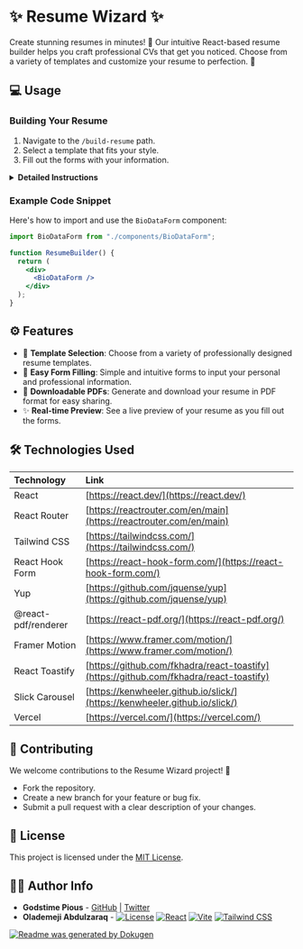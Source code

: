 # ✨ Resume Wizard ✨

Create stunning resumes in minutes! 🚀 Our intuitive React-based resume builder helps you craft professional CVs that get you noticed. Choose from a variety of templates and customize your resume to perfection. 🌟

## 💻 Usage

### Building Your Resume

1.  Navigate to the `/build-resume` path.
2.  Select a template that fits your style.
3.  Fill out the forms with your information.

<details>
<summary><b>Detailed Instructions</b></summary>

- **Bio Data Form**: Enter your personal details like name, contact information, and a brief summary.
  <img src="https://via.placeholder.com/400x200" alt="Bio Data Form" width="400"/>
- **Work Experience Form**: Add your previous job experiences, including job title, company, dates, and responsibilities.
  <img src="https://via.placeholder.com/400x200" alt="Work Experience Form" width="400"/>
- **Education Form**: Input your educational background, including institution, degree, and dates of attendance.
  <img src="https://via.placeholder.com/400x200" alt="Education Form" width="400"/>
- **Skills Form**: List your key skills that highlight your expertise.
  <img src="https://via.placeholder.com/400x200" alt="Skills Form" width="400"/>

</details>

### Example Code Snippet

Here's how to import and use the `BioDataForm` component:

```jsx
import BioDataForm from "./components/BioDataForm";

function ResumeBuilder() {
  return (
    <div>
      <BioDataForm />
    </div>
  );
}
```

## ⚙️ Features

- 🎨 **Template Selection**: Choose from a variety of professionally designed resume templates.
- 📝 **Easy Form Filling**: Simple and intuitive forms to input your personal and professional information.
- 💾 **Downloadable PDFs**: Generate and download your resume in PDF format for easy sharing.
- ✨ **Real-time Preview**: See a live preview of your resume as you fill out the forms.

## 🛠️ Technologies Used

| Technology          | Link                                                                                   |
| :------------------ | :------------------------------------------------------------------------------------- |
| React               | [https://react.dev/](https://react.dev/)                                               |
| React Router        | [https://reactrouter.com/en/main](https://reactrouter.com/en/main)                     |
| Tailwind CSS        | [https://tailwindcss.com/](https://tailwindcss.com/)                                   |
| React Hook Form     | [https://react-hook-form.com/](https://react-hook-form.com/)                           |
| Yup                 | [https://github.com/jquense/yup](https://github.com/jquense/yup)                       |
| @react-pdf/renderer | [https://react-pdf.org/](https://react-pdf.org/)                                       |
| Framer Motion       | [https://www.framer.com/motion/](https://www.framer.com/motion/)                       |
| React Toastify      | [https://github.com/fkhadra/react-toastify](https://github.com/fkhadra/react-toastify) |
| Slick Carousel      | [https://kenwheeler.github.io/slick/](https://kenwheeler.github.io/slick/)             |
| Vercel              | [https://vercel.com/](https://vercel.com/)                                             |

## 🤝 Contributing

We welcome contributions to the Resume Wizard project! 🎉

- Fork the repository.
- Create a new branch for your feature or bug fix.
- Submit a pull request with a clear description of your changes.

## 📜 License

This project is licensed under the [MIT License](LICENSE).

## 🧑‍💻 Author Info

- **Godstime Pious** - [GitHub](https://github.com/GTech23) | [Twitter](https://twitter.com/GodstimePious)
- **Olademeji Abdulzaraq** -
  [![License](https://img.shields.io/badge/License-MIT-blue.svg)](LICENSE)
  [![React](https://img.shields.io/badge/React-19.0.0-blue)](https://reactjs.org/)
  [![Vite](https://img.shields.io/badge/Vite-4.0-brightgreen)](https://vitejs.dev/)
  [![Tailwind CSS](https://img.shields.io/badge/Tailwind%20CSS-3.0-blue)](https://tailwindcss.com/)

[![Readme was generated by Dokugen](https://img.shields.io/badge/Readme%20was%20generated%20by-Dokugen-brightgreen)](https://www.npmjs.com/package/dokugen)
